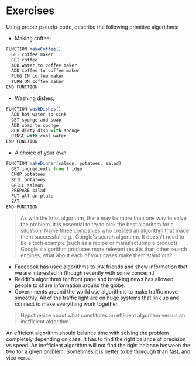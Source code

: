 # Exercises

Using proper pseudo-code, describe the following primitive algorithms:

* Making coffee;

```js
FUNCTION makeCoffee()
  GET coffee maker
  GET coffee
  ADD water to coffee maker
  ADD coffee to coffee maker
  PLUG IN coffee maker
  TURN ON coffee maker
END FUNCTION
```

* Washing dishes;

```js
FUNCTION washDishes()
  ADD hot water to sink
  GET sponge and soap
  ADD soap to sponge
  RUB dirty dish with sponge
  RINSE with cool water
END FUNCTION
```

* A choice of your own.

```js
FUNCTION makeDinner(salmon, potatoes, salad)
  GET ingredients from fridge
  CHOP potatoes
  BOIL potatoes
  GRILL salmon
  PREPARE salad
  PUT all on plate
  EAT
END FUNCTION
```

>As with the knot algorithm, there may be more than one way to solve the problem. It is essential to try to pick the best algorithm for a situation. Name three companies who created an algorithm that made them successful, e.g., Google's search algorithm. It doesn't need to be a tech example (such as a recipe or manufacturing a product). Google's algorithm produces more relevant results than other search engines; what about each of your cases make them stand out?

* Facebook has used algorithms to link friends and show information that we are interested in (though recently with some concern.)
* Reddit's algorithms for front page and breaking news has allowed people to share information around the globe.
* Governments around the world use algorithms to make traffic move smoothly.  All of the traffic light are on huge systems that link up and connect to make everything work together.

>Hypothesize about what constitutes an efficient algorithm versus an inefficient algorithm.

An efficient algorithm should balance time with solving the problem completely depending on case.  It has to find the right balance of precision vs speed.  An inefficient algorithm will not find the right balance between the two for a given problem.  Sometimes it is better to be thorough than fast, and vice versa.